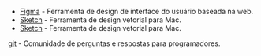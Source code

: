 



- [Figma](https://www.figma.com/) - Ferramenta de design de interface do usuário baseada na web.
- [Sketch](https://www.sketch.com/) - Ferramenta de design vetorial para Mac.
- [Sketch](https://www.sketch.com/) - Ferramenta de design vetorial para Mac.

[ git](https://www.git.com/) - Comunidade de perguntas e respostas para programadores.
